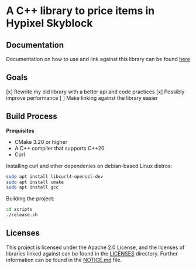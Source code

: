 # A C++ library to price items in Hypixel Skyblock

## Documentation

Documentation on how to use and link against this library can be found [here](/docs/usage.md)

## Goals

[x] Rewrite my old library with a better api and code practices
[x] Possibly improve performance
[ ] Make linking against the library easier

## Build Process

**Prequisites**
- CMake 3.20 or higher
- A C++ compiler that supports C++20
- Curl

Installing curl and other dependenies on debian-based Linux distros:  
``` sh
sudo apt install libcurl4-openssl-dev
sudo apt install cmake  
sudo apt install gcc  
```

Building the project:  
``` sh
cd scripts
./release.sh
```
## Licenses

This project is licensed under the Apache 2.0 License, and the licenses of libraries linked against can be found in the [LICENSES](/LICENSES)
directory. Further information can be found in the [NOTICE.md](/NOTICE.md) file.
